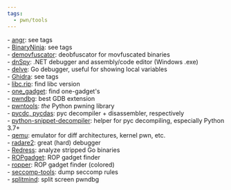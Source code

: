 ```yaml
---
tags:
  - pwn/tools
---
```

-<!-- rev pwn decompiler symbolic-execution--> [angr](https://github.com/angr/angr): see tags  
-<!--rev pwn decompiler--> [BinaryNinja](https://binary.ninja/): see tags  
-<!--rev deobfuscator--> [demovfuscator](https://github.com/leetonidas/demovfuscator): deobfuscator for movfuscated binaries  
-<!--rev pwn debugger Windows .NET--> [dnSpy](https://github.com/dnSpy/dnSpy): .NET debugger and assembly/code editor (Windows .exe)  
-<!--rev debugger Go--> [delve](https://github.com/go-delve/delve): Go debugger, useful for showing local variables  
-<!--rev pwn decompiler--> [Ghidra](https://github.com/NationalSecurityAgency/ghidra): see tags  
-<!--rev pwn libc--> [libc.rip](https://libc.rip/): find libc version  
-<!--pwn ROP one-gadget--> [one_gadget](https://github.com/david942j/one_gadget): find one-gadget's  
-<!--rev pwn general debugger GDB--> [pwndbg](https://github.com/pwndbg/pwndbg): best GDB extension  
-<!--pwn general--> [pwntools](https://github.com/Gallopsled/pwntools): *the* Python pwning library  
-<!--rev pyc--> [pycdc, pycdas](https://github.com/zrax/pycdc): pyc decompiler + disassembler, respectively  
-<!--rev debugger pyc--> [python-snippet-decompiler](https://github.com/extremecoders-re/python-snippet-decompiler): helper for pyc decompiling, especially Python 3.7+  
-<!--rev pwn emulation--> [qemu](https://www.qemu.org/): emulator for diff architectures, kernel pwn, etc.  
-<!--rev pwn--> [radare2](https://rada.re/n/): great (hard) debugger  
-<!--rev stripped Go--> [Redress](https://github.com/goretk/redress): analyze stripped Go binaries  
-<!--pwn ROP--> [ROPgadget](https://github.com/JonathanSalwan/ROPgadget): ROP gadget finder  
-<!--pwn ROP--> [ropper](https://github.com/sashs/Ropper): ROP gadget finder (colored)  
-<!--rev pwn seccomp--> [seccomp-tools](https://github.com/david942j/seccomp-tools): dump seccomp rules  
-<!--rev pwn cosmetic pwndbg--> [splitmind](https://github.com/jerdna-regeiz/splitmind): split screen pwndbg  
